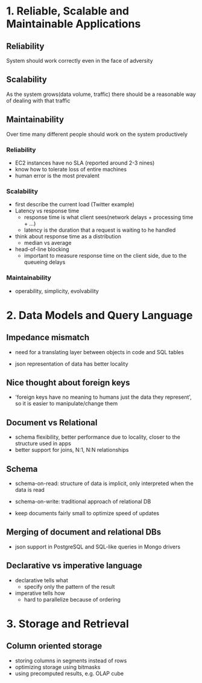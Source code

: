 # 1. Reliable, Scalable and Maintainable Applications

## Reliability
System should work correctly even in the face of adversity

## Scalability
As the system grows(data volume, traffic) there should be a reasonable way of dealing with that traffic

## Maintainability
Over time many different people should work on the system productively

### Reliability
- EC2 instances have no SLA (reported around 2-3 nines)
- know how to tolerate loss of entire machines
- human error is the most prevalent

### Scalability
- first describe the current load (Twitter example)
- Latency vs response time
  - response time is what client sees(network delays + processing time + ...)
  - latency is the duration that a request is waiting to he handled
- think about response time as a distribution
  - median vs average
- head-of-line blocking
  - important to measure response time on the client side, due to the queueing delays 

### Maintainability
- operability, simplicity, evolvability

# 2. Data Models and Query Language

## Impedance mismatch
- need for a translating layer between objects in code and SQL tables

- json representation of data has better locality

## Nice thought about foreign keys
- 'foreign keys have no meaning to humans just the data they represent', so it is easier to manipulate/change them

## Document vs Relational
- schema flexibility, better performance due to locality, closer to the structure used in apps
- better support for joins, N:1, N:N relationships

## Schema
- schema-on-read: structure of data is implicit, only interpreted when the data is read
- schema-on-write: traditional approach of relational DB

- keep documents fairly small to optimize speed of updates

## Merging of document and relational DBs
- json support in PostgreSQL and SQL-like queries in Mongo drivers

## Declarative vs imperative language
- declarative tells what
  - specify only the pattern of the result
- imperative tells how
  - hard to parallelize because of ordering

# 3. Storage and Retrieval

## Column oriented storage

- storing columns in segments instead of rows
- optimizing storage using bitmasks
- using precomputed results, e.g. OLAP cube
